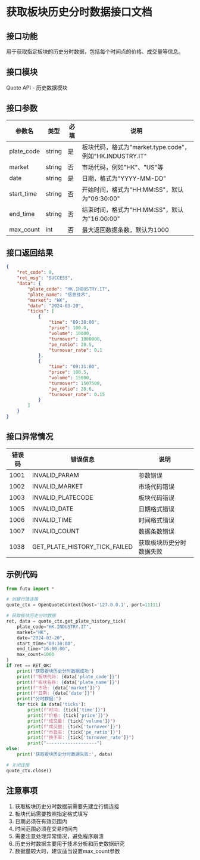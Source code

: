 # 获取板块历史分时数据接口文档

## 接口功能
用于获取指定板块的历史分时数据，包括每个时间点的价格、成交量等信息。

## 接口模块
Quote API - 历史数据模块

## 接口参数
| 参数名 | 类型 | 必填 | 说明 |
|--------|------|------|------|
| plate_code | string | 是 | 板块代码，格式为"market.type.code"，例如"HK.INDUSTRY.IT" |
| market | string | 否 | 市场代码，例如"HK"、"US"等 |
| date | string | 是 | 日期，格式为"YYYY-MM-DD" |
| start_time | string | 否 | 开始时间，格式为"HH:MM:SS"，默认为"09:30:00" |
| end_time | string | 否 | 结束时间，格式为"HH:MM:SS"，默认为"16:00:00" |
| max_count | int | 否 | 最大返回数据条数，默认为1000 |

## 接口返回结果
```json
{
    "ret_code": 0,
    "ret_msg": "SUCCESS",
    "data": {
        "plate_code": "HK.INDUSTRY.IT",
        "plate_name": "信息技术",
        "market": "HK",
        "date": "2024-03-20",
        "ticks": [
            {
                "time": "09:30:00",
                "price": 100.0,
                "volume": 10000,
                "turnover": 1000000,
                "pe_ratio": 20.5,
                "turnover_rate": 0.1
            },
            {
                "time": "09:31:00",
                "price": 100.5,
                "volume": 15000,
                "turnover": 1507500,
                "pe_ratio": 20.6,
                "turnover_rate": 0.15
            }
        ]
    }
}
```

## 接口异常情况
| 错误码 | 错误信息 | 说明 |
|--------|----------|------|
| 1001 | INVALID_PARAM | 参数错误 |
| 1002 | INVALID_MARKET | 市场代码错误 |
| 1003 | INVALID_PLATECODE | 板块代码错误 |
| 1005 | INVALID_DATE | 日期格式错误 |
| 1006 | INVALID_TIME | 时间格式错误 |
| 1007 | INVALID_COUNT | 数据条数错误 |
| 1038 | GET_PLATE_HISTORY_TICK_FAILED | 获取板块历史分时数据失败 |

## 示例代码
```python
from futu import *

# 创建行情连接
quote_ctx = OpenQuoteContext(host='127.0.0.1', port=11111)

# 获取板块历史分时数据
ret, data = quote_ctx.get_plate_history_tick(
    plate_code="HK.INDUSTRY.IT",
    market="HK",
    date="2024-03-20",
    start_time="09:30:00",
    end_time="16:00:00",
    max_count=1000
)
if ret == RET_OK:
    print('获取板块历史分时数据成功')
    print(f"板块代码: {data['plate_code']}")
    print(f"板块名称: {data['plate_name']}")
    print(f"市场: {data['market']}")
    print(f"日期: {data['date']}")
    print("分时数据:")
    for tick in data['ticks']:
        print(f"时间: {tick['time']}")
        print(f"价格: {tick['price']}")
        print(f"成交量: {tick['volume']}")
        print(f"成交额: {tick['turnover']}")
        print(f"市盈率: {tick['pe_ratio']}")
        print(f"换手率: {tick['turnover_rate']}")
        print("-------------------")
else:
    print('获取板块历史分时数据失败:', data)

# 关闭连接
quote_ctx.close()
```

## 注意事项
1. 获取板块历史分时数据前需要先建立行情连接
2. 板块代码需要按照指定格式填写
3. 日期必须在有效范围内
4. 时间范围必须在交易时间内
5. 需要注意处理异常情况，避免程序崩溃
6. 历史分时数据主要用于技术分析和历史数据研究
7. 数据量较大时，建议适当设置max_count参数 